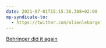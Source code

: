 ```yaml
---
date: 2021-07-01T15:15:36.308+02:00
mp-syndicate-to:
  - https://twitter.com/alienlebarge
---
```

[Behringer did it again](https://twitter.com/robinrimbaud/status/1410581061743132673)
